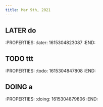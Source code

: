 ```yaml
---
title: Mar 9th, 2021
---
```


## LATER do
:PROPERTIES:
:later: 1615304823087
:END:
##
## TODO  ttt
:PROPERTIES:
:todo: 1615304847808
:END:
##
## DOING  a
:PROPERTIES:
:doing: 1615304879806
:END:
